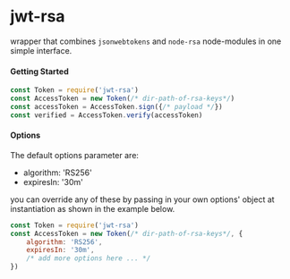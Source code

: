 # jwt-rsa
wrapper that combines <code>jsonwebtokens</code> and <code>node-rsa</code> node-modules in one simple interface.


#### Getting Started
```js
const Token = require('jwt-rsa')
const AccessToken = new Token(/* dir-path-of-rsa-keys*/)
const accessToken = AccessToken.sign({/* payload */})
const verified = AccessToken.verify(accessToken)
```

#### Options
The default options parameter are:
- algorithm: 'RS256'
- expiresIn: '30m'

you can override any of these by passing in your own options' object at instantiation as shown in the example below. 

```js
const Token = require('jwt-rsa')
const AccessToken = new Token(/* dir-path-of-rsa-keys*/, {
    algorithm: 'RS256', 
    expiresIn: '30m',
    /* add more options here ... */
})
```